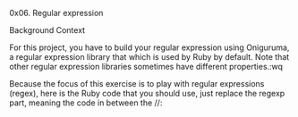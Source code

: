 0x06. Regular expression

Background Context

For this project, you have to build your regular expression using Oniguruma, a regular expression library that which is used by Ruby by default. Note that other regular expression libraries sometimes have different properties.:wq

Because the focus of this exercise is to play with regular expressions (regex), here is the Ruby code that you should use, just replace the regexp part, meaning the code in between the //:
